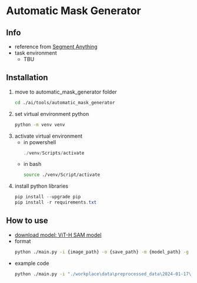 # Automatic Mask Generator

## Info
- reference from [Segment Anything](https://github.com/facebookresearch/segment-anything)
- task environment
    - TBU

## Installation
1. move to automatic_mask_generator folder
    ```bash
    cd ./ai/tools/automatic_mask_generator
    ```
2. set virtual environment python
    ```bash
    python -m venv venv
    ```
3. activate virtual environment
    - in powershell
        ```powershell
        ./venv/Scripts/activate
        ```
    - in bash
        ```bash
        source ./venv/Script/activate
        ```
4. install python libraries
    ```powershell
    pip install --upgrade pip
    pip install -r requirements.txt
    ```

## How to use
- [download model: ViT-H SAM model](https://dl.fbaipublicfiles.com/segment_anything/sam_vit_h_4b8939.pth)
- format
    ```bash
    python ./main.py -i {image_path} -o {save_path} -m {model_path} -g
    ```
- example code
    ```bash
    python ./main.py -i "./workplace\data\preprocessed_data\2024-01-17\task01" -o "./workplace\data\masked_data\2024-01-17\task01" -m "./models/sam_vit_h_4b8939.pth" -g
    ```